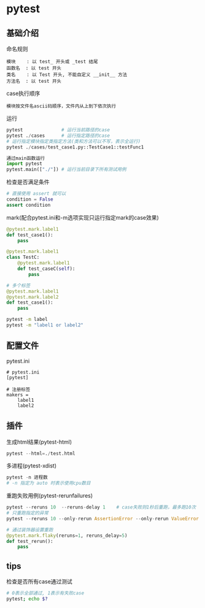 
# pytest

## 基础介绍

命名规则

```text
模块    : 以 test_ 开头或 _test 结尾
函数名  : 以 test 开头
类名    : 以 Test 开头, 不能自定义 __init__ 方法
方法名  : 以 test 开头
```

case执行顺序

```text
模块按文件名ascii码顺序，文件内从上到下依次执行
```

运行

```python
pytest              # 运行当前路径的case
pytest ./cases      # 运行指定路径的case
# 运行指定模块指定类指定方法(类和方法可以不写，表示全运行)
pytest ./cases/test_case1.py::TestCase1::testFunc1

通过main函数运行
import pytest
pytest.main(["./"]) # 运行当前目录下所有测试用例
```

检查是否满足条件

```python
# 直接使用 assert 就可以
condition = False
assert condition
```

mark(配合pytest.ini和-m选项实现只运行指定mark的case效果)

```python
@pytest.mark.label1
def test_case1():
    pass

@pytest.mark.label1
class TestC:
    @pytest.mark.label1
    def test_caseC(self):
        pass

# 多个标签
@pytest.mark.label1
@pytest.mark.label2
def test_case1():
    pass
```

```bash
pytest -m label
pytest -m "label1 or label2"
```

## 配置文件

pytest.ini

```text
# pytest.ini
[pytest]

# 注册标签
makers = 
    label1
    label2
```

## 插件

生成html结果(pytest-html)

```python
pytest --html=./test.html
```

多进程(pytest-xdist)

```python
pytest -n 进程数
# -n 指定为 auto 时表示使用cpu数目
```

重跑失败用例(pytest-rerunfailures)

```python
pytest --reruns 10  --reruns-delay 1    # case失败则1秒后重跑，最多跑10次
# 只重跑指定的异常
pytest --reruns 10 --only-rerun AssertionError --only-rerun ValueError 

# 通过装饰器设置重跑
@pytest.mark.flaky(reruns=1, reruns_delay=5)
def test_rerun():
    pass
```

## tips

检查是否所有case通过测试

```bash
# 0表示全部通过, 1表示有失败case
pytest; echo $?
```
